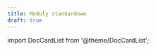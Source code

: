 ```yaml
---
title: Moduły standardowe
draft: true
---
```


import DocCardList from '@theme/DocCardList';

<DocCardList />
